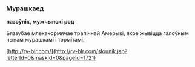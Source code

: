 ### Мурашкаед
**назоўнік, мужчынскі род**

Бяззубае млекакормячае трапічнай Амерыкі, якое жывіцца галоўным чынам мурашкамі і тэрмітамі.

<a rel="author">[http://rv-blr.com/](http://rv-blr.com/slounik.jsp?letterId=0&maskId=0&pageId=1721)</a>
